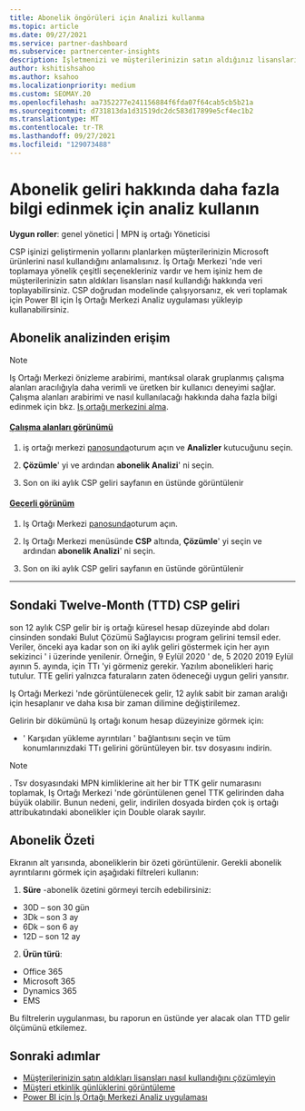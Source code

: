 ```yaml
---
title: Abonelik öngörüleri için Analizi kullanma
ms.topic: article
ms.date: 09/27/2021
ms.service: partner-dashboard
ms.subservice: partnercenter-insights
description: İşletmenizi ve müşterilerinizin satın aldığınız lisansları nasıl kullandığını daha iyi anlamak için iş ortağı merkezi 'nde analizler kullanmayı öğrenin.
author: kshitishsahoo
ms.author: ksahoo
ms.localizationpriority: medium
ms.custom: SEOMAY.20
ms.openlocfilehash: aa7352277e241156884f6fda07f64cab5cb5b21a
ms.sourcegitcommit: d731813da1d31519dc2dc583d17899e5cf4ec1b2
ms.translationtype: MT
ms.contentlocale: tr-TR
ms.lasthandoff: 09/27/2021
ms.locfileid: "129073488"
---
```

# <a name="use-analytics-to-learn-more-about-subscription-revenue"></a>Abonelik geliri hakkında daha fazla bilgi edinmek için analiz kullanın

**Uygun roller**: genel yönetici | MPN iş ortağı Yöneticisi

CSP işinizi geliştirmenin yollarını planlarken müşterilerinizin Microsoft ürünlerini nasıl kullandığını anlamalısınız. İş Ortağı Merkezi 'nde veri toplamaya yönelik çeşitli seçenekleriniz vardır ve hem işiniz hem de müşterilerinizin satın aldıkları lisansları nasıl kullandığı hakkında veri toplayabilirsiniz. CSP doğrudan modelinde çalışıyorsanız, ek veri toplamak için Power BI için İş Ortağı Merkezi Analiz uygulaması yükleyip kullanabilirsiniz.

## <a name="access-to-the-subscription-analytics"></a>Abonelik analizinden erişim

> [!NOTE]
> Iş Ortağı Merkezi önizleme arabirimi, mantıksal olarak gruplanmış çalışma alanları aracılığıyla daha verimli ve üretken bir kullanıcı deneyimi sağlar. Çalışma alanları arabirimi ve nasıl kullanılacağı hakkında daha fazla bilgi edinmek için bkz. [Iş ortağı merkezini alma](get-around-partner-center.md#turn-workspaces-on-and-off).

#### <a name="workspaces-view"></a>[Çalışma alanları görünümü](#tab/workspaces-view)

1. iş ortağı merkezi [panosunda](https://partner.microsoft.com/dashboard/home)oturum açın ve **Analizler** kutucuğunu seçin.

2. **Çözümle**' yi ve ardından **abonelik Analizi**' ni seçin.

3. Son on iki aylık CSP geliri sayfanın en üstünde görüntülenir

#### <a name="current-view"></a>[Geçerli görünüm](#tab/current-view)

1. Iş Ortağı Merkezi [panosunda](https://partner.microsoft.com/dashboard/home)oturum açın.

2. Iş Ortağı Merkezi menüsünde **CSP** altında, **Çözümle**' yi seçin ve ardından **abonelik Analizi**' ni seçin.

3. Son on iki aylık CSP geliri sayfanın en üstünde görüntülenir

* * *

## <a name="trailing-twelve-month-ttm-csp-revenue"></a>Sondaki Twelve-Month (TTD) CSP geliri

son 12 aylık CSP gelir bir iş ortağı küresel hesap düzeyinde abd doları cinsinden sondaki Bulut Çözümü Sağlayıcısı program gelirini temsil eder. Veriler, önceki aya kadar son on iki aylık geliri göstermek için her ayın sekizinci ' i üzerinde yenilenir. Örneğin, 9 Eylül 2020 ' de, 5 2020 2019 Eylül ayının 5. ayında, için TTı 'yi görmeniz gerekir. Yazılım abonelikleri hariç tutulur. TTE geliri yalnızca faturaların zaten ödeneceği uygun geliri yansıtır. 

Iş Ortağı Merkezi 'nde görüntülenecek gelir, 12 aylık sabit bir zaman aralığı için hesaplanır ve daha kısa bir zaman dilimine değiştirilemez.

Gelirin bir dökümünü Iş ortağı konum hesap düzeyinize görmek için:

- ' Karşıdan yükleme ayrıntıları ' bağlantısını seçin ve tüm konumlarınızdaki TTı gelirini görüntüleyen bir. tsv dosyasını indirin.

> [!NOTE]
> . Tsv dosyasındaki MPN kimliklerine ait her bir TTK gelir numarasını toplamak, Iş Ortağı Merkezi 'nde görüntülenen genel TTK gelirinden daha büyük olabilir. Bunun nedeni, gelir, indirilen dosyada birden çok iş ortağı attribukatındaki abonelikler için Double olarak sayılır.

## <a name="subscription-summary"></a>Abonelik Özeti

Ekranın alt yarısında, aboneliklerin bir özeti görüntülenir. Gerekli abonelik ayrıntılarını görmek için aşağıdaki filtreleri kullanın:  

1. **Süre** -abonelik özetini görmeyi tercih edebilirsiniz:

- 30D – son 30 gün
- 3Dk – son 3 ay
- 6Dk – son 6 ay
- 12D – son 12 ay

2. **Ürün türü**:

- Office 365
- Microsoft 365
- Dynamics 365
- EMS

Bu filtrelerin uygulanması, bu raporun en üstünde yer alacak olan TTD gelir ölçümünü etkilemez.

## <a name="next-steps"></a>Sonraki adımlar

- [Müşterilerinizin satın aldıkları lisansları nasıl kullandığını çözümleyin](increasing-adoption-and-satisfaction.md)  
- [Müşteri etkinlik günlüklerini görüntüleme](activity-logs.md)
- [Power BI için İş Ortağı Merkezi Analiz uygulaması](power-bi-app-for-direct-partners.md)
